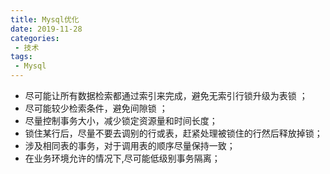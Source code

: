 ```yaml
---
title: Mysql优化
date: 2019-11-28
categories: 
 - 技术
tags: 
 - Mysql
---
```


- 尽可能让所有数据检索都通过索引来完成，避免无索引行锁升级为表锁 ；
- 尽可能较少检索条件，避免间隙锁 ；
- 尽量控制事务大小，减少锁定资源量和时间长度；
- 锁住某行后，尽量不要去调别的行或表，赶紧处理被锁住的行然后释放掉锁；
- 涉及相同表的事务，对于调用表的顺序尽量保持一致；
- 在业务环境允许的情况下,尽可能低级别事务隔离；

